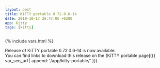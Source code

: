 ```yaml
---
layout: post
title: KiTTY portable 0.72.0.6-14
date: 2019-10-17 20:47:00 +0200
app: kitty
tags: [kitty]
---
```

{% include vars.html %}

Release of KiTTY portable 0.72.0.6-14 is now available.<br />
You can find links to download this release on the [KiTTY portable page]({{ var_seo_url | append: '/app/kitty-portable/' }}).